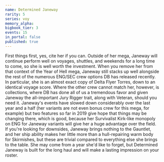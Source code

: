 ```yaml
---
name: Determined Janeway
rarity: 5
series: voy
memory_alpha:
bigbook_tier: 3
events: 15
in_portal: false
published: true
---
```


First things first, yes, cite her if you can. Outside of her mega, Janeway will continue perform well on voyages, shuttles, and weekends for a long time to come, so she is well worth the investment. When you remove her from that context of the Year of Hell mega, Janeway still stacks up well alongside the rest of the numerous ENG/SEC crew options DB has released recently. In particular, she is an almost exact copy of Delta Flyer Torres, down to an identical voyage score. Where the other crew cannot match her, however, is collections, where DB has done all of us a tremendous favor and given Janeway the all-important Jury Rigger trait, along with Veteran, should you need it. Janeway's events have slowed down considerably over the last year and a half (her variants are not even bonus crew for this mega, for example) but two features so far in 2019 give hope that things may be changing there, which is good, because her Survivalist Kirk-like monopoly on ENG for Janeway variants will give her a huge advantage over the field. If you're looking for downsides, Janeway brings nothing to the Gauntlet, and her ship ability makes her little more than a hull-repairing warm body for Skirmishes, but these are trivial compared to everything else she brings to the table. She may come from a year she'd like to forget, but Determined Janeway is built for the long haul and will make a lasting impression on your roster.
